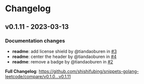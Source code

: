 # Changelog

## v0.1.11 - 2023-03-13

### Documentation changes

- **readme**: add license shield by @tiandaoburen in [#3](https://github.com/shishifubing/snippets-golang-leetcode/pull/3)
- **readme**: center the header by @tiandaoburen in [#4](https://github.com/shishifubing/snippets-golang-leetcode/pull/4)
- **readme**: remove a badge by @tiandaoburen in [#2](https://github.com/shishifubing/snippets-golang-leetcode/pull/2)

**Full Changelog**: https://github.com/shishifubing/snippets-golang-leetcode/compare/v0.1.0...v0.1.11
